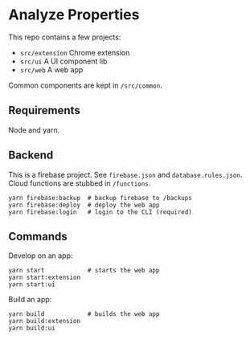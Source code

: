 # Analyze Properties

This repo contains a few projects:

- `src/extension` Chrome extension
- `src/ui` A UI component lib
- `src/web` A web app

Common components are kept in `/src/common`.

## Requirements

Node and yarn.

## Backend

This is a firebase project.  See `firebase.json` and `database.rules.json`.  Cloud functions are stubbed in `/functions`.

```
yarn firebase:backup  # backup firebase to /backups
yarn firebase:deploy  # deploy the web app
yarn firebase:login   # login to the CLI (required)
```

## Commands

Develop on an app:
```
yarn start            # starts the web app
yarn start:extension
yarn start:ui
```

Build an app:
```
yarn build            # builds the web app
yarn build:extension
yarn build:ui
```
